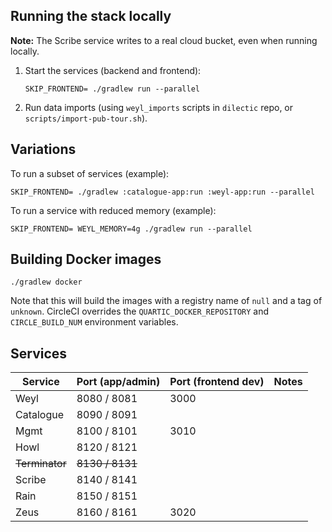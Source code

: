 ## Running the stack locally

**Note:** The Scribe service writes to a real cloud bucket, even when running locally.

1. Start the services (backend and frontend):

   ```
   SKIP_FRONTEND= ./gradlew run --parallel
   ```

2. Run data imports (using `weyl_imports` scripts in `dilectic` repo, or `scripts/import-pub-tour.sh`).

## Variations

To run a subset of services (example):

```
SKIP_FRONTEND= ./gradlew :catalogue-app:run :weyl-app:run --parallel
```

To run a service with reduced memory (example):

```
SKIP_FRONTEND= WEYL_MEMORY=4g ./gradlew run --parallel
```

## Building Docker images

```
./gradlew docker
```

Note that this will build the images with a registry name of `null` and a tag of `unknown`.  CircleCI overrides the
`QUARTIC_DOCKER_REPOSITORY` and `CIRCLE_BUILD_NUM` environment variables.


## Services

Service        | Port (app/admin) | Port (frontend dev)  | Notes
---------------|------------------|----------------------|-----------------
Weyl           | 8080 / 8081      | 3000                 |
Catalogue      | 8090 / 8091      |                      |
Mgmt           | 8100 / 8101      | 3010                 |
Howl           | 8120 / 8121      |                      |
~~Terminator~~ | ~~8130 / 8131~~  |                      |
Scribe         | 8140 / 8141      |                      |
Rain           | 8150 / 8151      |                      |
Zeus           | 8160 / 8161      | 3020                 |
